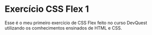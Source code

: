 # Exercício CSS Flex 1

Esse é o meu primeiro exercício de CSS Flex feito no curso DevQuest utilizando os comhecimentos ensinados de HTML e CSS.
